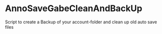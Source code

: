# AnnoSaveGabeCleanAndBackUp
Script to create a Backup of your account-folder and clean up old auto save files
